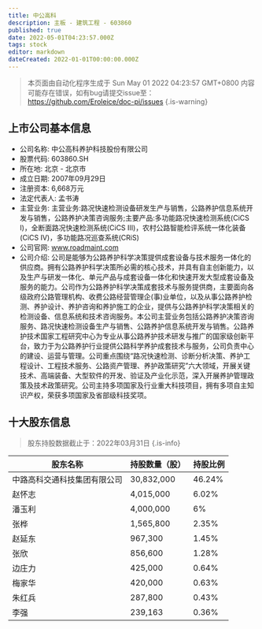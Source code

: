 ```yaml
---
title: 中公高科
description: 主板 - 建筑工程 - 603860
published: true
date: 2022-05-01T04:23:57.000Z
tags: stock
editor: markdown
dateCreated: 2022-01-01T00:00:00.000Z
---
```


> 本页面由自动化程序生成于 Sun May 01 2022 04:23:57 GMT+0800
> 内容可能存在错误，如有bug请提交issue至：https://github.com/Eroleice/doc-pi/issues
{.is-warning}

## 上市公司基本信息
- 公司名称: 中公高科养护科技股份有限公司
- 股票代码: 603860.SH
- 所在地: 北京 - 北京市
- 成立日期: 2007年09月29日
- 注册资本: 6,668万元
- 法定代表人: 孟书涛
- 主营业务: 主营业务:路况快速检测设备研发生产与销售，公路养护信息系统开发与销售，公路养护决策咨询服务;主要产品:多功能路况快速检测系统(CiCS I)，全断面路况快速检测系统(CiCS III)，农村公路智能检评系统一体化装备(CiCS IV)，多功能路况巡查系统(CRiS)
- 公司官网: www.roadmaint.com
- 公司介绍: 公司是能够为公路养护科学决策提供成套设备与技术服务一体化的供应商。拥有公路养护科学决策所必需的核心技术，并具有自主创新能力，以及生产与研发一体化、单元产品与成套设备一体化和快速开发大型成套设备及服务的能力。公司作为公路养护科学决策成套技术与服务提供商，主要面向各级政府公路管理机构、收费公路经营管理企(事)业单位，以及从事公路养护检测、养护设计、养护咨询和养护施工的企业，提供与公路养护科学决策相关的检测设备、信息系统和技术咨询服务。本公司主营业务包括公路养护决策咨询服务、路况快速检测设备生产与销售、公路养护信息系统开发与销售。公路养护技术国家工程研究中心为专业从事公路养护技术研发与推广的国家级创新平台，致力于为公路养护行业提供公路科学养护成套技术与服务，公司负责中心的建设、运营与管理。公司重点围绕“路况快速检测、诊断分析决策、养护工程设计、工程技术服务、公路资产管理、养护政策研究”六大领域，开展关键技术、高端装备、大型软件的开发、验证及产业化示范，深入开展养护管理政策及技术政策研究。公司主持多项国家及行业重大科技项目，拥有多项自主知识产权，荣获多项国家及省部级科技奖项。


## 十大股东信息
> 股东持股数据截止于：2022年03月31日
{.is-info}

| 股东名称 | 持股数量（股） | 持股比例 |
| --- | --- | --- |
| 中路高科交通科技集团有限公司 | 30,832,000 | 46.24% |
| 赵怀志 | 4,015,000 | 6.02% |
| 潘玉利 | 4,000,000 | 6% |
| 张桦 | 1,565,800 | 2.35% |
| 赵延东 | 967,300 | 1.45% |
| 张欣 | 856,600 | 1.28% |
| 边庄力 | 425,000 | 0.64% |
| 梅家华 | 420,000 | 0.63% |
| 朱红兵 | 287,800 | 0.43% |
| 李强 | 239,163 | 0.36% |




